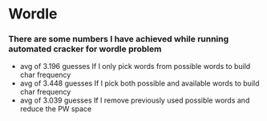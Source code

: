 # Wordle

### There are some numbers I have achieved while running automated cracker for wordle problem 

- avg of 3.196 guesses If I only pick words from possible words to build char frequency 
- avg of 3.448 guesses If I pick both possible and available words to build char frequency
- avg of 3.039 guesses If I remove previously used possible words and reduce the PW space